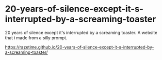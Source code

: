 # 20-years-of-silence-except-it-s-interrupted-by-a-screaming-toaster
20 years of silence except it's interrupted by a screaming toaster. A website that i made from a silly prompt.

https://razetime.github.io/20-years-of-silence-except-it-s-interrupted-by-a-screaming-toaster/
